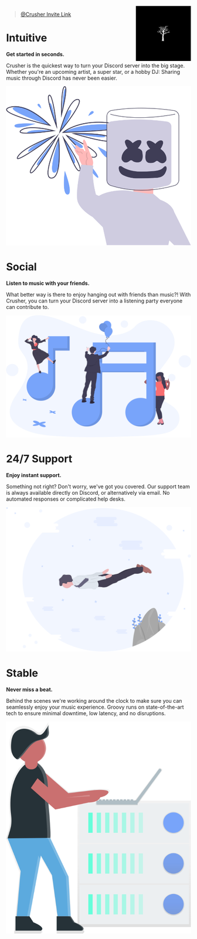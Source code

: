 <img align="right" src="./assets/crusher.png" width="150">

> [@Crusher Invite Link](https://discord.com/api/oauth2/authorize?client_id=856581397690187778&permissions=8&scope=bot)

# Intuitive

**Get started in seconds.**

Crusher is the quickest way to turn your Discord server into the big stage. Whether you're an upcoming artist, a super star, or a hobby DJ: Sharing music through Discord has never been easier.

![intuitive](./assets/intuitive.png)

# Social

**Listen to music with your friends.**

What better way is there to enjoy hanging out with friends than music?! With Crusher, you can turn your Discord server into a listening party everyone can contribute to.

![social](./assets/social.png)

# 24/7 Support

**Enjoy instant support.**

Something not right? Don't worry, we've got you covered. Our support team is always available directly on Discord, or alternatively via email. No automated responses or complicated help desks.

![support](./assets/support.png)

# Stable

**Never miss a beat.**

Behind the scenes we're working around the clock to make sure you can seamlessly enjoy your music experience. Groovy runs on state-of-the-art tech to ensure minimal downtime, low latency, and no disruptions.

![stable](./assets/stable.png)
